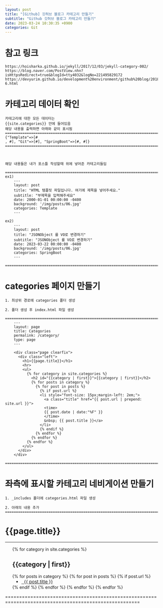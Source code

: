 ```yaml
---
layout: post
title: "[Github] 깃허브 블로그 카테고리 만들기"
subtitle: "Github 깃허브 블로그 카테고리 만들기"
date: 2023-03-24 10:30:35 +0900
categories: Git
---
```


# 참고 링크 
	https://hoisharka.github.io/jekyll/2017/12/03/jekyll-category-002/
	https://blog.naver.com/PostView.nhn?isHttpsRedirect=true&blogId=tty4032&logNo=221495829172
	https://devyurim.github.io/development%20environment/github%20blog/2018/08/07/blog-6.html

# 카테고리 데이터 확인

	카테고리에 대한 모든 데이터는
	{{site.categories}} 안에 들어있음
	해당 내용을 출력하면 아래와 같이 표시됨
	======================================================================================================
	{"Template"=>[#
	, #], "Git"=>[#], "SpringBoot"=>[#, #]}
	======================================================================================================



	해당 내용들은 내가 포스틀 작성할때 위에 넣어준 카테고리들임

	======================================================================================================
	ex1)
		---
		layout: post
		title: "HTML 템플릿 파일입니다. 여기에 제목을 넣어주세요."
		subtitle: "부제목을 입력해주세요"
		date: 2000-01-01 00:00:00 -0400
		background: '/img/posts/06.jpg'
		categories: Template
		---

	ex2)
		---
		layout: post
		title: "JSONObject 를 VO로 변경하기"
		subtitle: "JSONObject 를 VO로 변경하기"
		date: 2023-03-22 00:00:00 -0400
		background: '/img/posts/06.jpg'
		categories: SpringBoot
		---

	======================================================================================================


# categories 페이지 만들기
	1. 최상위 경로에 categories 폴더 생성

	2. 폴더 생성 후 index.html 파일 생성
		======================================================================================================
		---
		layout: page
		title: Categories
		permalink: /category/
		type: page
		---

		<div class="page clearfix">
		  <div class="left">
			<h1>{{page.title}}</h1>
			<hr>
			<ul>
			  {% for category in site.categories %}
				<h2 id="{{category | first}}">{{category | first}}</h2>
				{% for posts in category %}
				  {% for post in posts %}
					{% if post.url %}
					<li style="font-size: 15px;margin-left: 2em;">
					  <a class="title" href="{{ post.url | prepend: site.url }}">
					  <time>
					  {{ post.date | date:"%F" }}
					  </time>
					  &nbsp; {{ post.title }}</a>
					</li>
					{% endif %}
				  {% endfor %}
				{% endfor %}
			  {% endfor %}
			</ul>
		  </div>
		</div>
		======================================================================================================


# 좌측에 표시할 카테고리 네비게이션 만들기
	1. _includes 폴더에 categories.html 파일 생성

	2. 아래의 내용 추가
	======================================================================================================
<div class="page clearfix">
  <div class="left">
    <h1>{{page.title}}</h1>
    <hr>
    <ul>
      {% for category in site.categories %}
        <h2 id="{{category | first}}">{{category | first}}</h2>
        {% for posts in category %}
          {% for post in posts %}
            {% if post.url %}
            <li style=" font-size: 15px; margin-left: 2em; ">
              <a class="title" href="{{ post.url | prepend: site.url }}">
              &nbsp; {{ post.title }}</a>
            </li>
            {% endif %}
          {% endfor %}
        {% endfor %}
      {% endfor %}
    </ul>
  </div>
</div>
	======================================================================================================
	
